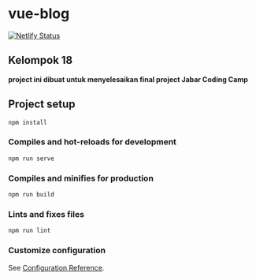 # vue-blog
[![Netlify Status](https://api.netlify.com/api/v1/badges/61f6e6cf-723b-40da-beee-0b87ff1a5618/deploy-status)](https://app.netlify.com/sites/vueblog-jcc/deploys)

## Kelompok 18
__project ini dibuat untuk menyelesaikan final project Jabar Coding Camp__
## Project setup
```
npm install
```

### Compiles and hot-reloads for development
```
npm run serve
```

### Compiles and minifies for production
```
npm run build
```

### Lints and fixes files
```
npm run lint
```

### Customize configuration
See [Configuration Reference](https://cli.vuejs.org/config/).
